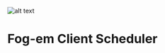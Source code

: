 ![alt text](https://encrypted-tbn0.gstatic.com/images?q=tbn:ANd9GcScaaVHKY6NsO3vzkGfhXgnatOPRf-K38ukjQvb7tn7p2_fUOPN)

# Fog-em Client Scheduler
